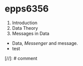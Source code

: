 # epps6356

1. Introduction
2. Data Theory
3. Messages in Data

 * Data, *Messenger* and message.
 * test

[//]: # comment
